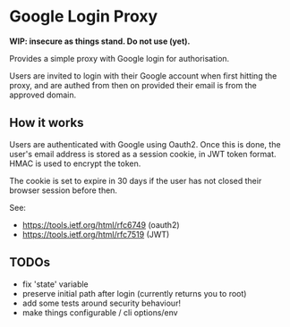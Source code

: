 # Google Login Proxy

**WIP: insecure as things stand. Do not use (yet).**

Provides a simple proxy with Google login for authorisation.

Users are invited to login with their Google account when first
hitting the proxy, and are authed from then on provided their email is
from the approved domain.

## How it works

Users are authenticated with Google using Oauth2. Once this is done,
the user's email address is stored as a session cookie, in JWT token
format. HMAC is used to encrypt the token.

The cookie is set to expire in 30 days if the user has not closed
their browser session before then.

See:

* https://tools.ietf.org/html/rfc6749 (oauth2)
* https://tools.ietf.org/html/rfc7519 (JWT)

## TODOs

* fix 'state' variable
* preserve initial path after login (currently returns you to root)
* add some tests around security behaviour!
* make things configurable / cli options/env
